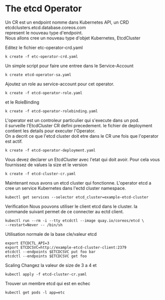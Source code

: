 # The etcd Operator
Un CR est un endpoint nomme dans Kubernetes API, un CRD etcdclusters.etcd.database.coreos.com  
represent le nouveau type d'endpoint.  
Nous allons cree un nouveau type d'objet Kubernetes, EtcdCluster

Editez le fichier etc-operator-crd.yaml 
 ```commandline
k create -f etc-operator-crd.yaml 
```
Un simple script pour faire une entree dans le Service-Account
```commandline
k create etcd-operator-sa.yaml
```
Ajoutez un role au service-account pour cet operator. 
```commandline
k create -f etcd-operator-role.yaml
```
et le RoleBinding
```commandline
k create -f etcd-operator-rolebinding.yaml
```
L'operator est un controleur particulier qui s'execute dans un pod.  
il surveille l'EtcdCluster CR defini precedement. le fichier de deployment contient 
les details pour executer l'Operator.  
On a decrit ce que l'etcd cluster doit etre dans le CR une fois que l'operator est actif. 

```commandline
k create -f etcd-operator-deployment.yaml
```
 
Vous devez declarer un EtcdCluster avec l'etat qui doit avoir. Pour cela vous fournissez de values
la size et le version 

```commandline
k create -f etcd-cluster-cr.yaml
```

Maintenant nous avons un etcd cluster qui fonctionne. 
L'operator etcd a cree un service Kubernetes dans l'ectd cluster namespace.

```
kubectl get services --selector etcd_cluster=example-etcd-cluster
```

Verification 
Nous pouvons utiliser le client etcd dans le cluster. la commande suivant permet de ce connecter 
au ectd client. 

```shell
kubectl run --rm -i --tty etcdctl --image quay.io/coreos/etcd \
--restart=Never -- /bin/sh
```
Utilisation normale de la base cle/valeur etcd
```shell
export ETCDCTL_API=3
export ETCDCSVC=http://example-etcd-cluster-client:2379
etcdctl --endpoints $ETCDCSVC put foo bar
etcdctl --endpoints $ETCDCSVC get foo
```

Scaling
Changez la valeur de size de 3 a 4 et 
```shell
kubectl apply -f etcd-cluster-cr.yaml
```
Trouver un membre etcd qui est en echec
```shell
kubectl get pods -l app=etc
```



